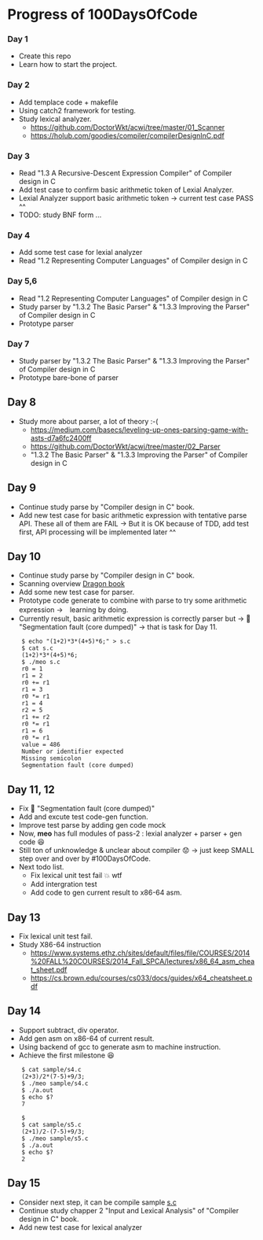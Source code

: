 # Progress of 100DaysOfCode
### Day 1
- Create this repo
- Learn how to start the project.

### Day 2
- Add templace code + makefile
- Using catch2 framework for testing.
- Study lexical analyzer.
  - https://github.com/DoctorWkt/acwj/tree/master/01_Scanner
  - https://holub.com/goodies/compiler/compilerDesignInC.pdf

### Day 3
- Read "1.3 A Recursive-Descent Expression Compiler" of Compiler design in C
- Add test case to confirm basic arithmetic token of Lexial Analyzer.
- Lexial Analyzer support basic arithmetic token -> current test case PASS ^^
- TODO: study BNF form ...

### Day 4
- Add some test case for lexial analyzer
- Read "1.2 Representing Computer Languages" of Compiler design in C

### Day 5,6
- Read "1.2 Representing Computer Languages" of Compiler design in C
- Study parser by "1.3.2 The Basic Parser" & "1.3.3 Improving the Parser" of Compiler design in C
- Prototype parser

### Day 7
- Study parser by "1.3.2 The Basic Parser" & "1.3.3 Improving the Parser" of Compiler design in C
- Prototype bare-bone of parser

## Day 8
- Study more about parser, a lot of theory :-(
  - https://medium.com/basecs/leveling-up-ones-parsing-game-with-asts-d7a6fc2400ff
  - https://github.com/DoctorWkt/acwj/tree/master/02_Parser
  - "1.3.2 The Basic Parser" & "1.3.3 Improving the Parser" of Compiler design in C
  
## Day 9
- Continue study parse by "Compiler design in C" book.
- Add new test case for basic arithmetic expression with tentative parse API. These all of them are FAIL -> But it is OK because of TDD, add test first, API processing will be implemented later ^^

## Day 10
- Continue study parse by "Compiler design in C" book.
- Scanning overview [Dragon book](https://en.wikipedia.org/wiki/Compilers:_Principles,_Techniques,_and_Tools)
- Add some new test case for parser.
- Prototype code generate to combine with parse to try some arithmetic expression ->　learning by doing.
- Currently result, basic arithmetic expression is correctly parser but -> :bug: "Segmentation fault (core dumped)" -> that is task for Day 11.
```
    $ echo "(1+2)*3*(4+5)*6;" > s.c
    $ cat s.c
    (1+2)*3*(4+5)*6;
    $ ./meo s.c
    r0 = 1
    r1 = 2
    r0 += r1
    r1 = 3
    r0 *= r1
    r1 = 4
    r2 = 5
    r1 += r2
    r0 *= r1
    r1 = 6
    r0 *= r1
    value = 486
    Number or identifier expected
    Missing semicolon
    Segmentation fault (core dumped)
```

## Day 11, 12
- Fix :bug: "Segmentation fault (core dumped)"
- Add and excute test code-gen function.
- Improve test parse by adding gen code mock
- Now, **meo** has full modules of pass-2 : lexial analyzer + parser + gen code :laughing:
- Still ton of unknowledge & unclear about compiler :worried: -> just keep SMALL step over and over by #100DaysOfCode.
- Next todo list.
  - Fix lexical unit test fail :collision: wtf
  - Add intergration test
  - Add code to gen current result to x86-64 asm.

## Day 13
- Fix lexical unit test fail.
- Study X86-64 instruction
  - https://www.systems.ethz.ch/sites/default/files/file/COURSES/2014%20FALL%20COURSES/2014_Fall_SPCA/lectures/x86_64_asm_cheat_sheet.pdf
  - https://cs.brown.edu/courses/cs033/docs/guides/x64_cheatsheet.pdf

## Day 14
- Support subtract, div operator.
- Add gen asm on x86-64 of current result.
- Using backend of gcc to generate asm to machine instruction.
- Achieve the first milestone :satisfied:
```
    $ cat sample/s4.c
    (2+3)/2*(7-5)+9/3;
    $ ./meo sample/s4.c
    $ ./a.out
    $ echo $?
    7

    $
    $ cat sample/s5.c
    (2+1)/2-(7-5)+9/3;
    $ ./meo sample/s5.c
    $ ./a.out
    $ echo $?
    2
```

## Day 15
- Consider next step, it can be compile sample [s.c](sample/s.c)
- Continue study chapper 2 "Input and Lexical Analysis" of "Compiler design in C" book.
- Add new test case for lexical analyzer
